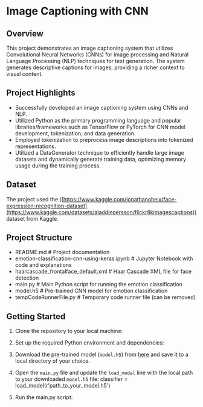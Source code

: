 # Image Captioning with CNN

## Overview
This project demonstrates an image captioning system that utilizes Convolutional Neural Networks (CNNs) for image processing and Natural Language Processing (NLP) techniques for text generation. The system generates descriptive captions for images, providing a richer context to visual content.

## Project Highlights
- Successfully developed an image captioning system using CNNs and NLP.
- Utilized Python as the primary programming language and popular libraries/frameworks such as TensorFlow or PyTorch for CNN model development, tokenization, and data generation.
- Employed tokenization to preprocess image descriptions into tokenized representations.
- Utilized a DataGenerator technique to efficiently handle large image datasets and dynamically generate training data, optimizing memory usage during the training process.

## Dataset
The project used the ([https://www.kaggle.com/jonathanoheix/face-expression-recognition-dataset](https://www.kaggle.com/datasets/aladdinpersson/flickr8kimagescaptions)) dataset from Kaggle. 
## Project Structure
- README.md               # Project documentation
- emotion-classification-cnn-using-keras.ipynb   # Jupyter Notebook with code and explanations
- haarcascade_frontalface_default.xml   # Haar Cascade XML file for face detection
- main.py                 # Main Python script for running the emotion classification
- model.h5                # Pre-trained CNN model for emotion classification
- tempCodeRunnerFile.py   # Temporary code runner file (can be removed)


## Getting Started
1. Clone the repository to your local machine:
2. Set up the required Python environment and dependencies:

3. Download the pre-trained model (`model.h5`) from [here](provide-download-link) and save it to a local directory of your choice.

4. Open the `main.py` file and update the `load_model` line with the local path to your downloaded `model.h5` file:
   classifier = load_model(r'path_to_your_model.h5')
5. Run the main.py script:
